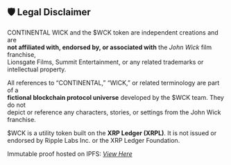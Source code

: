 ## 🛡 Legal Disclaimer

CONTINENTAL WICK and the $WCK token are independent creations and are  
**not affiliated with, endorsed by, or associated with** the *John Wick* film franchise,  
Lionsgate Films, Summit Entertainment, or any related trademarks or intellectual property.  

All references to “CONTINENTAL,” “WICK,” or related terminology are part of a  
**fictional blockchain protocol universe** developed by the $WCK team. They do not  
depict or reference any characters, stories, or settings from the John Wick franchise.  

$WCK is a utility token built on the **XRP Ledger (XRPL)**. It is not issued or  
endorsed by Ripple Labs Inc. or the XRP Ledger Foundation.  

Immutable proof hosted on IPFS: *[View Here](https://ipfs.io/)*  
